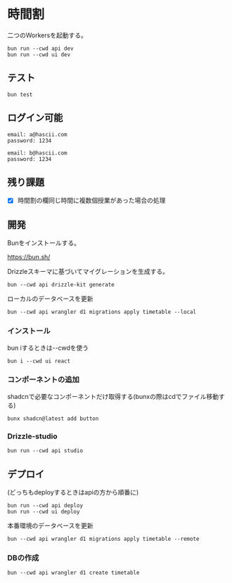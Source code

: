 # 時間割

二つのWorkersを起動する。

```
bun run --cwd api dev
bun run --cwd ui dev
```

## テスト

```
bun test
```

## ログイン可能

```
email: a@hascii.com
password: 1234
```

```
email: b@hascii.com
password: 1234
```

## 残り課題

- [x] 時間割の欄同じ時間に複数個授業があった場合の処理

## 開発

Bunをインストールする。

https://bun.sh/

Drizzleスキーマに基づいてマイグレーションを生成する。

```
bun --cwd api drizzle-kit generate
```

ローカルのデータベースを更新

```
bun --cwd api wrangler d1 migrations apply timetable --local
```

### インストール

bun iするときは--cwdを使う

```
bun i --cwd ui react
```

### コンポーネントの追加

shadcnで必要なコンポーネントだけ取得する(bunxの際はcdでファイル移動する)

```
bunx shadcn@latest add button 
```

### Drizzle-studio

```
bun run --cwd api studio
```

## デプロイ

(どっちもdeployするときはapiの方から順番に)

```
bun run --cwd api deploy
bun run --cwd ui deploy
```

本番環境のデータベースを更新

```
bun --cwd api wrangler d1 migrations apply timetable --remote
```

### DBの作成

```
bun --cwd api wrangler d1 create timetable
```
